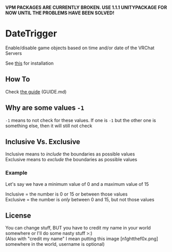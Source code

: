 **VPM PACKAGES ARE CURRENTLY BROKEN. USE 1.1.1 UNITYPACKAGE FOR NOW UNTIL THE PROBLEMS HAVE BEEN SOLVED!**

# DateTrigger

Enable/disable game objects based on time and/or date of the VRChat Servers

See [this][install-path] for installation

## How To

Check [the guide][guide-path] (GUIDE.md)

## Why are some values `-1`

`-1` means to not check for these values. If one is `-1` but the other one is something else, then it will still not check

## Inclusive Vs. Exclusive

Inclusive means to *include* the boundaries as possible values  
Exclusive means to *exclude* the boundaries as possible values

### Example

Let's say we have a minimum value of 0 and a maximum value of 15

Inclusive = the number is 0 or 15 or between those values  
Exclusive = the number is *only* between 0 and 15, but not those values

## License

You can change stuff, BUT you have to credit my name in your world somewhere or I'll do some nasty stuff >:)  
(Also with "credit my name" I mean putting this image [n1ghtthef0x.png] somewhere in the world, username is optional)

[install-path]: ./INSTALL.md
[guide-path]: ./GUIDE.md
